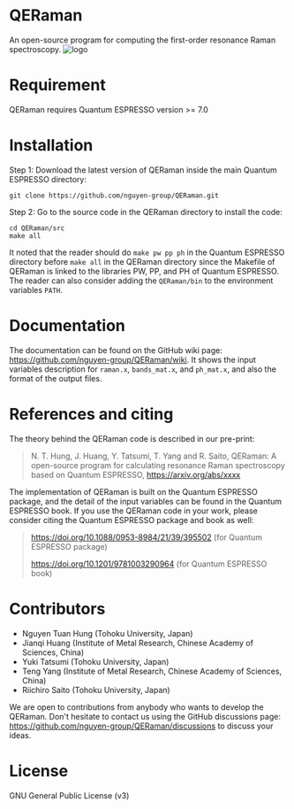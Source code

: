 # QERaman
An open-source program for computing the first-order resonance Raman spectroscopy.
![logo](https://github.com/nguyen-group/QERaman/assets/46996256/9f8f7137-03f1-435a-8e77-3de463bb7afa)

# Requirement
QERaman requires Quantum ESPRESSO version >= 7.0

# Installation
Step 1: Download the latest version of QERaman inside the main Quantum ESPRESSO directory:

    git clone https://github.com/nguyen-group/QERaman.git

Step 2: Go to the source code in the QERaman directory to install the code:

    cd QERaman/src
    make all

It noted that the reader should do `make pw pp ph` in the Quantum ESPRESSO directory before `make all` in the QERaman directory since the Makefile of QERaman is linked to the libraries PW, PP, and PH of Quantum ESPRESSO. The reader can also consider adding the `QERaman/bin` to the environment variables `PATH`.

# Documentation
The documentation can be found on the GitHub wiki page: https://github.com/nguyen-group/QERaman/wiki.
It shows the input variables description for `raman.x`, `bands_mat.x`, and `ph_mat.x`, and also the format of the output files.

# References and citing
The theory behind the QERaman code is described in our pre-print:
> N. T. Hung, J. Huang, Y. Tatsumi, T. Yang and R. Saito, QERaman: A open-source program for calculating resonance Raman spectroscopy based on Quantum ESPRESSO, https://arxiv.org/abs/xxxx

The implementation of QERaman is built on the Quantum ESPRESSO package, and the detail of the input variables can be found in the Quantum ESPRESSO book. If you use the QERaman code in your work, please consider citing the Quantum ESPRESSO package and book as well: 
> https://doi.org/10.1088/0953-8984/21/39/395502 (for Quantum ESPRESSO package)
>
> https://doi.org/10.1201/9781003290964 (for Quantum ESPRESSO book)

# Contributors
- Nguyen Tuan Hung (Tohoku University, Japan)
- Jianqi Huang (Institute of Metal Research, Chinese Academy of Sciences, China)
- Yuki Tatsumi (Tohoku University, Japan)
- Teng Yang (Institute of Metal Research, Chinese Academy of Sciences, China)
- Riichiro Saito (Tohoku University, Japan)

We are open to contributions from anybody who wants to develop the QERaman. Don't hesitate to contact us using the GitHub discussions page: https://github.com/nguyen-group/QERaman/discussions to discuss your ideas.

# License
GNU General Public License (v3)
